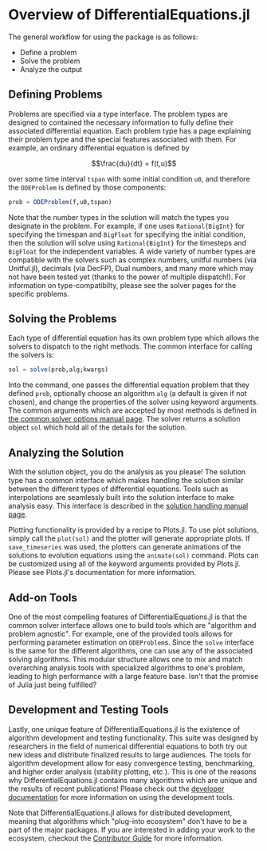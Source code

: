 # Overview of DifferentialEquations.jl

The general workflow for using the package is as follows:

* Define a problem
* Solve the problem
* Analyze the output

## Defining Problems

Problems are specified via a type interface. The problem types are designed to
contained the necessary information to fully define their associated differential
equation. Each problem type has a page explaining their problem type and the special
features associated with them. For example, an ordinary differential equation is defined by

```math
\frac{du}{dt} = f(t,u)
```

over some time interval `tspan` with some initial condition `u0`, and therefore
the `ODEProblem` is defined by those components:

```julia
prob = ODEProblem(f,u0,tspan)
```

Note that the number types in the solution will match the types you designate
in the problem. For example, if one uses `Rational{BigInt}` for specifying the
timespan and `BigFloat` for specifying the initial condition, then the solution
will solve using `Rational{BigInt}` for the timesteps and `BigFloat` for the
independent variables. A wide variety of number types are compatible with the
solvers such as complex numbers, unitful numbers (via Unitful.jl),
decimals (via DecFP), Dual numbers, and many more which may not have been tested
yet (thanks to the power of multiple dispatch!). For information on type-compatibilty,
please see the solver pages for the specific problems.

## Solving the Problems

Each type of differential equation has its own problem type which allows the solvers
to dispatch to the right methods. The common interface for calling the solvers is:

```julia
sol = solve(prob,alg;kwargs)
```

Into the command, one passes the differential equation problem that they defined
`prob`, optionally choose an algorithm `alg` (a default is given if not
chosen), and change the properties of the solver using keyword arguments. The common
arguments which are accepted by most methods is defined in [the common solver options manual page](common_solver_opts.html).
The solver returns a solution object `sol` which hold all of the details for the solution.

## Analyzing the Solution

With the solution object, you do the analysis as you please! The solution type
has a common interface which makes handling the solution similar between the
different types of differential equations. Tools such as interpolations
are seamlessly built into the solution interface to make analysis easy. This
interface is described in the [solution handling manual page](solution.html).

Plotting functionality is provided by a recipe to Plots.jl. To
use plot solutions, simply call the `plot(sol)` and the plotter will generate
appropriate plots. If `save_timeseries` was used, the plotters can
generate animations of the solutions to evolution equations using the `animate(sol)`
command. Plots can be customized using all of the keyword arguments
provided by Plots.jl. Please see Plots.jl's documentation for more information.

## Add-on Tools

One of the most compelling features of DifferentialEquations.jl is that the
common solver interface allows one to build tools which are "algorithm and
problem agnostic". For example, one of the provided tools allows for performing
parameter estimation on `ODEProblem`s. Since the `solve` interface is the
same for the different algorithms, one can use any of the associated solving algorithms.
This modular structure allows one to mix and match overarching analysis tools
with specialized algorithms to one's problem, leading to high performance
with a large feature base. Isn't that the promise of Julia just being
fulfilled?

## Development and Testing Tools

Lastly, one unique feature of DifferentialEquations.jl is the existence of algorithm
development and testing functionality. This suite was designed by researchers in
the field of numerical differential equations to both try out new ideas and distribute
finalized results to large audiences. The tools for algorithm development allow for
easy convergence testing, benchmarking, and higher order analysis (stability plotting,
etc.). This is one of the reasons why DifferentialEquations.jl contains many algorithms
which are unique and the results of recent publications! Please check out the
[developer documentation](https://juliadiffeq.github.io/DiffEqDevDocs.jl/latest/)
for more information on using the development tools.

Note that DifferentialEquations.jl allows for distributed development, meaning that
algorithms which "plug-into ecosystem" don't have to be a part of the major packages.
If you are interested in adding your work to the ecosystem, checkout the [Contributor Guide](https://juliadiffeq.github.io/DiffEqDevDocs.jl/latest/contributing/ecosystem_overview.html)
for more information.
